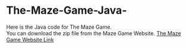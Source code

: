 # The-Maze-Game-Java-
Here is the Java code for The Maze Game. <br>
You can download the zip file from the Maze Game Website.
[The Maze Game Website Link](https://the-maze-game-java.netlify.app/)
